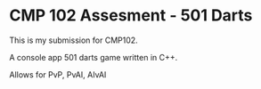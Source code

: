# CMP 102 Assesment - 501 Darts

This is my submission for CMP102.

A console app 501 darts game written in C++.

Allows for PvP, PvAI, AIvAI
